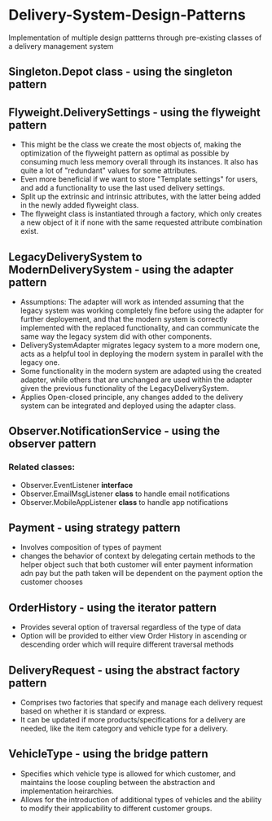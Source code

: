 # Delivery-System-Design-Patterns
Implementation of multiple design pattterns through pre-existing classes of a delivery management system

## Singleton.Depot class - using the singleton pattern

## Flyweight.DeliverySettings - using the flyweight pattern
- This might be the class we create the most objects of, making the optimization of the flyweight pattern as optimal as possible by consuming much less memory overall through its instances. It also has quite a lot of "redundant" values for some attributes.
- Even more beneficial if we want to store "Template settings" for users, and add a functionality to use the last used delivery settings.
- Split up the extrinsic and intrinsic attributes, with the latter being added in the newly added flyweight class.
- The flyweight class is instantiated through a factory, which only creates a new object of it if none with the same requested attribute combination exist.

## LegacyDeliverySystem to ModernDeliverySystem - using the adapter pattern
- Assumptions: The adapter will work as intended assuming that the legacy system was working completely fine before using the adapter for further deployement, and that the modern system is correctly implemented with the replaced functionality, and can communicate the same way the legacy system did with other components.
- DeliverySystemAdapter migrates legacy system to a more modern one, acts as a helpful tool in deploying the modern system in parallel with the legacy one.
- Some functionality in the modern system are adapted using the created adapter, while others that are unchanged are used within the adapter given the previous functionality of the LegacyDeliverySystem.
- Applies Open-closed principle, any changes added to the delivery system can be integrated and deployed using the adapter class.


## Observer.NotificationService - using the observer pattern
### Related classes:
- Observer.EventListener **interface**
- Observer.EmailMsgListener **class** to handle email notifications
- Observer.MobileAppListener **class** to handle app notifications

## Payment - using strategy pattern
- Involves composition of types of payment 
- changes the behavior of context by delegating certain methods to the helper object such that both customer will enter payment information adn pay but the path taken will be dependent on the payment option the customer chooses

## OrderHistory - using the iterator pattern
- Provides several option of traversal regardless of the type of data
- Option will be provided to either view Order History in ascending or descending order which will require different traversal methods 

## DeliveryRequest - using the abstract factory pattern
- Comprises two factories that specify and manage each delivery request based on whether it is standard or express.
- It can be updated if more products/specifications for a delivery are needed, like the item category and vehicle type for a delivery.

## VehicleType - using the bridge pattern
- Specifies which vehicle type is allowed for which customer, and maintains the loose coupling between the abstraction and implementation heirarchies.
- Allows for the introduction of additional types of vehicles and the ability to modify their applicability to different customer groups.
